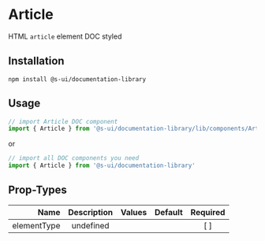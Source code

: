 # Article
HTML `article` element DOC styled

## Installation
`npm install @s-ui/documentation-library`

## Usage

```js
// import Article DOC component
import { Article } from '@s-ui/documentation-library/lib/components/Article/Article.js'
```

or

```js
// import all DOC components you need
import { Article } from '@s-ui/documentation-library'
```

## Prop-Types

| Name | Description | Values  | Default | Required |
| ---: |:---:| ---:| ---: |:---: |
| elementType | undefined | | |  [ ]  |
